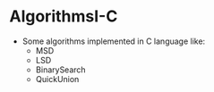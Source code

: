 # AlgorithmsI-C
- Some algorithms implemented in C language like:
  - MSD
  - LSD
  - BinarySearch
  - QuickUnion
  
